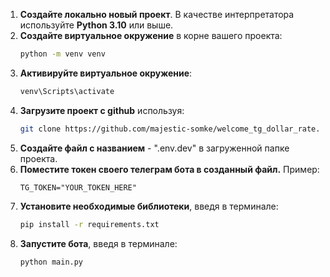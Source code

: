 1. **Создайте локально новый проект**. В качестве интерпретатора используйте **Python 3.10** или выше.
2. **Создайте виртуальное окружение** в корне вашего проекта:
   ```bash
   python -m venv venv
3. **Активируйте виртуальное окружение**:
   ```bash
   venv\Scripts\activate
4. **Загрузите проект с github** используя:
   ```bash  
   git clone https://github.com/majestic-somke/welcome_tg_dollar_rate.git
5. **Создайте файл с названием** - ".env.dev" в загруженной папке проекта.
6. **Поместите токен своего телеграм бота в созданный файл.** Пример:
    ```plaintext
    TG_TOKEN="YOUR_TOKEN_HERE"
7. **Установите необходимые библиотеки**, введя в терминале:
   ```bash
   pip install -r requirements.txt
8. **Запустите бота**, введя в терминале:
   ```bash
   python main.py  
 
